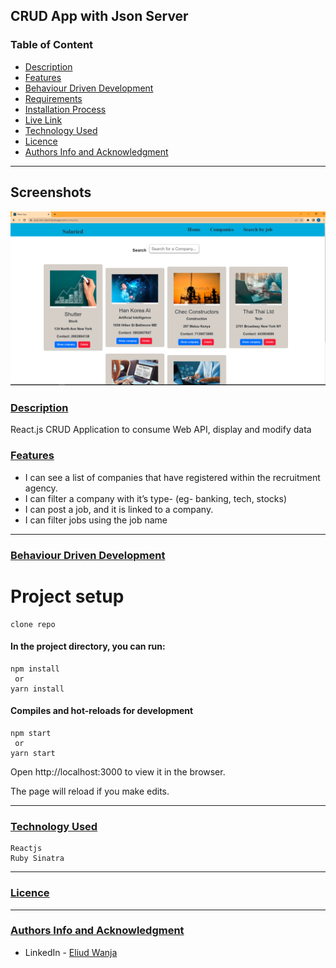 ## CRUD App with Json Server
### Table of Content
- [Description](#description)
- [Features](#features)
- [Behaviour Driven Development](#Behaviour-Driven-Development)
- [Requirements](#requirements)
- [Installation Process](#installation-Process)
- [Live Link](#Live-Link)
- [Technology  Used](#technology-Used)
- [Licence](#licence)
- [Authors Info and Acknowledgment](#Authors-Info-and-Acknowledgment)
***

## Screenshots
![image](/src/components/styles/img1.png)

### [Description](#description)
React.js CRUD Application to consume Web API, display and modify data

### [Features](#features)
* I can see a list of companies that have registered within the recruitment 
agency.
* I can filter a company with it’s type- (eg- banking, tech, stocks)
* I can post a job, and it is linked to a company.
* I can filter jobs using the job name


***
### [Behaviour Driven Development](#Behaviour-Driven-Development)


# Project setup
    clone repo 
#### In the project directory, you can run:
    npm install
     or
    yarn install

#### Compiles and hot-reloads for development
    npm start
     or
    yarn start
Open http://localhost:3000 to view it in the browser.

The page will reload if you make edits.

***
### [Technology Used](#technology-Used)
    Reactjs
    Ruby Sinatra

 ****
### [Licence](#licence)

 ****
### [Authors Info and Acknowledgment](#Authors-Info-and-Acknowledgment)

* LinkedIn - [Eliud Wanja](https://www.linkedin.com/in/eliud-wanja)